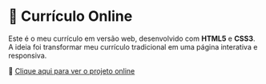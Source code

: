 # 📄 Currículo Online

Este é o meu currículo em versão web, desenvolvido com **HTML5** e **CSS3**.  
A ideia foi transformar meu currículo tradicional em uma página interativa e responsiva.

🔗 [Clique aqui para ver o projeto online](https://Marconi-Ferreira-de-Lima-Junior.github.io/Curriculo-online-marconi-lima)
